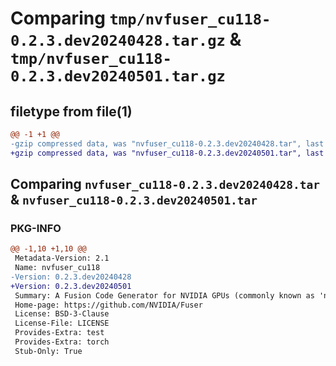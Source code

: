 # Comparing `tmp/nvfuser_cu118-0.2.3.dev20240428.tar.gz` & `tmp/nvfuser_cu118-0.2.3.dev20240501.tar.gz`

## filetype from file(1)

```diff
@@ -1 +1 @@
-gzip compressed data, was "nvfuser_cu118-0.2.3.dev20240428.tar", last modified: Mon Apr  5 07:00:00 1993, max compression
+gzip compressed data, was "nvfuser_cu118-0.2.3.dev20240501.tar", last modified: Mon Apr  5 07:00:00 1993, max compression
```

## Comparing `nvfuser_cu118-0.2.3.dev20240428.tar` & `nvfuser_cu118-0.2.3.dev20240501.tar`

### PKG-INFO

```diff
@@ -1,10 +1,10 @@
 Metadata-Version: 2.1
 Name: nvfuser_cu118
-Version: 0.2.3.dev20240428
+Version: 0.2.3.dev20240501
 Summary: A Fusion Code Generator for NVIDIA GPUs (commonly known as 'nvFuser')
 Home-page: https://github.com/NVIDIA/Fuser
 License: BSD-3-Clause
 License-File: LICENSE
 Provides-Extra: test
 Provides-Extra: torch
 Stub-Only: True
```

